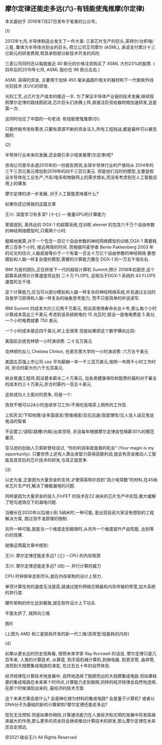 ## 摩尔定律还能走多远(六)-有钱能使鬼推摩(尔定律)

本文最初于 2016年7月27日发布于笔者的公众号。

(1)

2012年七月,半导体制造业发生了一件大事: 三家芯片生产的巨头,英特尔/台积电/三星, 集体为半导体光刻业的巨头,
荷兰公司艾司摩尔 (ASML), 承诺支付累计十三亿欧元的研发费用,帮其承担部分新技术开发的风险.

三家公司同时还以每股接近 40 欧元的价格注资购买了 ASML 大约23%的股票. ( 四年后的2016年七月, ASML 股价在 96 欧元左右.)

ASML 获得的资金, 主要用于加快 450 毫米晶圆片相关的器材和下一代极紫外线光刻技术 (EUV)的研发.

光刻工艺,占芯片生产成本的接近一半. 为了保证半导体产业链的技术发展,继续按照摩尔定律的路线图前进,芯片巨头们赤膊上阵,直接注巨资给器材商加速研发,这是第一次.

这同时也应了中国的一句老话: 有钱能使鬼推摩(尔).

只要终极市场有需求,只要有源源不断的资金注入,所有工程挑战,都是最终可以被克服的.

(2)

半导体行业未来的发展,还会吸引多少钱来推摩(尔定律)呢?

咨询公司普华永道2015年的一份报告预测,全球半导体行业的产值将从 2014年的三千三百亿美元增加到2019年的四千三百亿美元.
但是他们当时的模型,主要是假设半导体在工业生产,汽车/电车和物联网上的需求增长,而没有考虑到在人工智能应用上的爆发.

摩尔定律的进一步发展, 对于人工智能意味着什么?

如果你还记得我的这篇文章

王川: 深度学习有多深? (十七) &#8212; 衡量GPU的计算能力

里面提到, 英伟达的 DGX-1 的超算系统,在训练 alexnet 的包含六千万个自由参数的神经网络模型时,只需两个小时.

粗略地推算,对于一个包含一百亿个自由参数的神经网络模型的训练,DGX-1 需要耗费三百多个小时, 接近两周的时间. 而根据丹麦学者
Bente Pakkenberg 2003 年的论文的估计,人脑皮层等价于一个有着一百五十万亿个自由参数的神经网络.要想模拟和人脑一样复杂度的模型,需要的计算能力要在
DGX-1 的一万五千倍左右.

IBM 为首的团队,正在研发下一代的超级计算机 Summit,预计 2018年初面世.这个超算系统预计计算速度将达到 二十万 FLOPS,
这相当于DGX-1 系统的 43 FLOPS 速度的五千倍.

这个计算能力,应当可以部分模拟和人脑一样复杂的神经网络系统,并且通过主动的自我学习获得和人脑一样复杂的抽象思考能力,
而不只是简单的听说读写.

IBM Summit 的成本大约三亿两千万美元, 假设其使用寿命长达十年,那么每个小时计算成本高达三千美元.考虑到该系统耗电约 15
兆瓦时,假设一度电电费是 5 美分,一个小时电费就要 750 美元.

一个小时成本接近四千美元,听上去很贵.但是如果把这个数字横向比较:

美国前总统克林顿一小时演讲费: 二十五万美元

克林顿的女儿 Chelsea Clinton, 在密苏里大学的一小时演讲费: 六万五千美元

美国五百强上市公司 ceo 平均薪酬一年一千三百万美元,按照一年两千小时工作时间, 折合时薪大约六千五百美元.

硅谷普通工程师,假设基本薪水二十万美元, 加各类健康保险和股票的福利对于雇主的成本约三十万美元,折合时薪约一百五十美元.

这些成功人士面对的竞争, 将是一个:

孜孜不倦可以24小时连续学习工作/不用吃饭喝茶上厕所的工作狂.

上知天文/下知地理/会多国语言/思维缜密/反应迅速/高度理性/见人说人话见鬼说鬼话的智者.

不会罢工/请假/跳槽/内耗/出卖领导, 并且每年根据摩尔定律自觉降薪30%的模范雇员.

亚马逊的创始人贝索斯曾经说过, &#8220;你的利润率就是我的机会&#8221; (Your magin is my opportunity).
只要世界上还有人靠出卖智力获得高额利润,就会有资金推动人工智能及其背后的芯片技术的研发,与其正面竞争.

(3)

以史为鉴,正是因为大量资金的支持,才使得英特尔找到&#8221;高介电常数&#8221;的材料,在45纳米芯片生产时,解决了栅极漏电的问题.

同样是因为大量资金的投入,FinFET 的技术在22 纳米的芯片生产中实现,极大缓解了短沟道效应下的漏电问题.

当栅长在2020年以后缩小到 5纳米时,一种可能, 是出现目前大家没有想到的工程解决方案, 跳过测不准原理的限制.

另外一种可能,就是当一个维度走到极限时,从另外一个维度提升产品性能, 达到等价的效果.

就像这两篇文章中提到:

王川: 摩尔定律还能走多远? (三) &#8211; CPU 的内存瓶颈

王川: 摩尔定律还能走多远? (四) &#8212; 并行计算的威力

CPU 时钟频率走到尽头,就在内存架构的设计上努力.

单项计算任务的速度无法提高,就通过提升网络交换器和内存传输的带宽,加大系统的并行度.

硬件架构的优化达到极致,就在软件设计上下功夫.

平面太挤了, 就转向三维.

图片

(上图为 AMD 和三星联和开发的新一代三维/高带宽/低能耗的内存)

(4)

如果从更长远的历史视角看, 按照未来学家 Ray Kurzweil 的话说, 摩尔定律只是几百年来, 人类的计算技术, 从算盘, 到手摇机械计算机,到继电器,
到真空管, 晶体管, 进而到大规模集成电路的演变, 在过去五十年的自然体现.

经济规律在计算技术地发展中, 自然地选择了脱颖而出的大规模集成电路.但如果硅基的集成电路在未来某个时间点,计算能力走到极限,同样的经济规律会自然地选择,在那个时候涌现出来的,
最经济的技术方案.

这个未来方案会是什么? 会是砷化镓为材料的集成电路? 会是量子计算机? 或者以DNA分子为基础的新的计算架构?摩尔定律还能走多远?

现在无法预知.但是如果你相信,计算通讯能力在人类经济和文明的发展中将发挥越来越大的作用,那么更多的资金将会继续推动计算技术的研发,那么摩尔定律在未来还会走很远,

@2021 硅谷王川 All Rights Reserved


